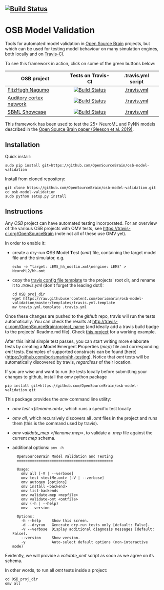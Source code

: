 [![Build Status](https://travis-ci.com/OpenSourceBrain/osb-model-validation.svg?branch=master)](https://travis-ci.com/OpenSourceBrain/osb-model-validation)
------------------------------------------


OSB Model Validation
====================

Tools for automated model validation in [Open Source Brain](http://www.opensourcebrain.org) projects, but which can be used for testing model behaviour on many simulation engines, both locally and on [Travis-CI](https://travis-ci.com).

To see this framework in action, click on some of the green buttons below:   

|  OSB project   |   Tests on Travis-CI    |  .travis.yml script |
|----------|:-------------:|:------:|
|[FitzHugh Nagumo](http://www.opensourcebrain.org/projects/fitzhugh-nagumo-fitzhugh-1969) | [![Build Status](https://travis-ci.com/OpenSourceBrain/FitzHugh-Nagumo.svg?branch=master)](https://travis-ci.com/OpenSourceBrain/FitzHugh-Nagumo) | [.travis.yml](https://github.com/borismarin/FitzHugh-Nagumo/blob/master/.travis.yml) |
|[Auditory cortex network](http://www.opensourcebrain.org/projects/acnet2)|[![Build Status](https://travis-ci.com/OpenSourceBrain/ACnet2.svg?branch=master)](https://travis-ci.com/OpenSourceBrain/ACnet2)|[.travis.yml](https://github.com/OpenSourceBrain/ACnet2/blob/master/.travis.yml)|
| [SBML Showcase](http://www.opensourcebrain.org/projects/sbmlshowcase) | [![Build Status](https://travis-ci.com/OpenSourceBrain/SBMLShowcase.svg?branch=master)](https://travis-ci.com/OpenSourceBrain/SBMLShowcase) | [.travis.yml](https://github.com/OpenSourceBrain/SBMLShowcase/blob/master/.travis.yml)|

This framework has been used to test the 25+ NeuroML and PyNN models described in the [Open Source Brain paper (Gleeson et al. 2019)](https://www.cell.com/neuron/fulltext/S0896-6273(19)30444-1). 

Installation
------------

Quick install:
 
    sudo pip install git+https://github.com/OpenSourceBrain/osb-model-validation
    
Install from cloned repository:

    git clone https://github.com/OpenSourceBrain/osb-model-validation.git
    cd osb-model-validation
    sudo python setup.py install 

Instructions
------------

Any _OSB_ project can have automated testing incorporated. For an overview of the various OSB projects with OMV tests, see https://travis-ci.org/OpenSourceBrain (note not all of these use OMV yet).

In order to enable it:

- create a dry-run <b>O</b>SB <b>M</b>odel <b>T</b>est (_omt_) file, containing the
  target model file and the simulator, e.g.
 
      echo -e "target: LEMS_hh_nostim.xml\nengine: LEMS" > NeuroML2/hh.omt
 

- copy the [travis config file template](templates/travis.yml.template) to the projects' root dir,
  and rename it to *.travis.yml* (don't forget the leading dot!):

      cd OSB_proj_dir
      wget https://raw.githubusercontent.com/borismarin/osb-model-validation/master/templates/travis.yml.template
      mv travis.yml.template .travis.yml


Once these changes are pushed to the _github_ repo, travis will run
the tests automatically. You can check the results at
http://travis-ci.com/OpenSourceBrain/project_name (and ideally add a
travis build badge to the projects' Readme.md file). Check 
[this project](https://github.com/borismarin/hh-testing) for a working example. 


After this initial simple test passes, you can start writing more
elaborate tests by creating a <b>M</b>odel <b>E</b>mergent <b>P</b>roperties (_mep_)
file and corresponding _omt_ tests. Examples of supported constructs can be found [here]
(https://github.com/borismarin/hh-testing). Notice that _omt_ tests will
be automatically discovered by travis, _regardless_ of their location.
    

If you are wise and want to run the tests locally before submitting
your changes to github, install the omv python package

    pip install git+https://github.com/OpenSourceBrain/osb-model-validation.git

This package provides the *omv* command line utility:

- *omv test <filename.omt>*, which runs a specific test locally

- *omv all*, which recursively discovers all _.omt_ files in the
  project and runs them (this is the command used by travis).

- *omv validate_mep <filename.mep>*, to validate a _.mep_ file
  against the current _mep_ schema.

- additional options: ```omv -h```

        OpenSourceBrain Model Validation and Testing
        ============================================
        
        Usage:
          omv all [-V | --verbose]
          omv test <testMe.omt> [-V | --verbose]
          omv autogen [options]
          omv install <backend>
          omv list-backends
          omv validate-mep <mepfile>
          omv validate-omt <omtfile>
          omv (-h | --help)
          omv --version
      
        Options:
          -h --help     Show this screen.
          -d --dryrun   Generate dry-run tests only [default: False].
          -V --verbose  Display additional diagnosis messages [default: False].
          --version     Show version.
          -y            Auto-select default options (non-interactive mode)

Evidently, we will provide a *validate_omt* script as soon as we agree on 
its schema.

In other words, to run all _omt_ tests inside a project: 

    cd OSB_proj_dir
    omv all
